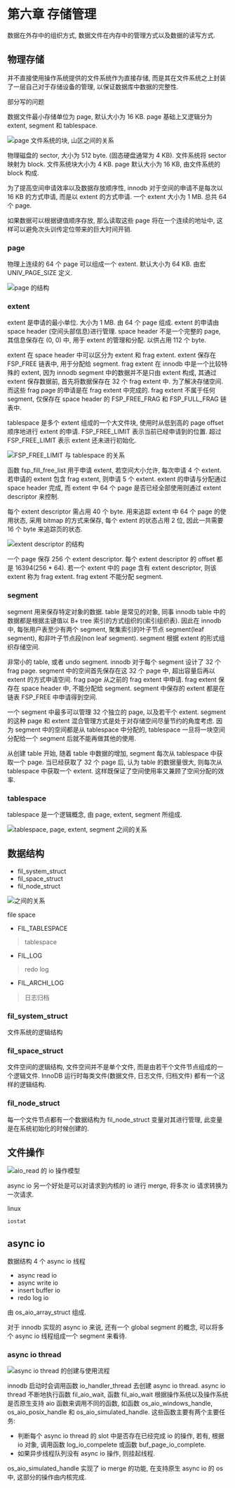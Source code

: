 # 第六章 存储管理

数据在外存中的组织方式, 数据文件在内存中的管理方式以及数据的读写方式.

## 物理存储

并不直接使用操作系统提供的文件系统作为直接存储, 而是其在文件系统之上封装了一层自己对于存储设备的管理, 以保证数据库中数据的完整性.

部分写的问题

数据文件最小存储单位为 page, 默认大小为 16 KB. page 基础上又逻辑分为 extent, segment 和 tablespace.

![page 文件系统的块, 山区之间的关系](https://shubuzuo.coding.net/p/image-host/d/image-host/git/raw/master/images/2022-07/2022-07-13/pic_1657670771453-24.png)  

物理磁盘的 sector, 大小为 512 byte. (固态硬盘通常为 4 KB). 文件系统将 sector 映射为 block. 文件系统块大小为 4 KB. page 默认大小为 16 KB, 由文件系统的 block 构成.

为了提高空间申请效率以及数据存放顺序性, innodb 对于空间的申请不是每次以 16 KB 的方式申请, 而是以 extent 的方式申请. 一个 extent 大小为 1 MB. 总共 64 个 page. 

如果数据可以根据键值顺序存放, 那么读取这些 page 将在一个连续的地址中, 这样可以避免次头训传定位带来的巨大时间开销.

### page

物理上连续的 64 个 page 可以组成一个 extent. 默认大小为 64 KB. 由宏 UNIV_PAGE_SIZE 定义.

![page 的结构](https://shubuzuo.coding.net/p/image-host/d/image-host/git/raw/master/images/2022-07/2022-07-13/pic_1657671218840-38.png)  

### extent

extent 是申请的最小单位. 大小为 1 MB. 由 64 个 page 组成. extent 的申请由 space header (空间头部信息)进行管理. space header 不是一个完整的 page, 其信息保存在 (0, 0) 中, 用于 extent 的管理和分配. 以供占用 112 个 byte. 

extent 在 space header 中可以区分为 extent 和 frag extent. extent 保存在 FSP_FREE 链表中, 用于分配给 segment. frag extent 在 innodb 中是一个比较特殊的 extent, 因为 innodb segment 中的数据并不是只由 extent 构成, 其通过 extent 保存数据前, 首先将数据保存在 32 个 frag extent 中. 为了解决存储空间. 而这些 frag page 的申请是在 frag extent 中完成的. frag extent 不属于任何 segment, 仅保存在 space header 的 FSP_FREE_FRAG 和 FSP_FULL_FRAG 链表中.

tablespace 是多个 extent 组成的一个大文件块, 使用时从低到高的 page offset 顺序地进行 extent 的申请. FSP_FREE_LIMIT 表示当前已经申请到的位置. 超过 FSP_FREE_LIMIT 表示 extent 还未进行初始化. 

![FSP_FREE_LIMIT 与 tablespace 的关系](https://shubuzuo.coding.net/p/image-host/d/image-host/git/raw/master/images/2022-07/2022-07-13/pic_1657671986910-5.png)  

函数 fsp_fill_free_list 用于申请 extent, 若空间大小允许, 每次申请 4 个 extent. 若申请的 extent 包含 frag extent, 则申请 5 个 extent. extent 的申请与分配通过 space header 完成, 而 extent 中 64 个 page 是否已经全部使用则通过 extent descriptor 来控制.

每个 extent descriptor 需占用 40 个 byte. 用来追踪 extent 中 64 个 page 的使用状态, 采用 bitmap 的方式来保存, 每个 extent 的状态占用 2 位, 因此一共需要 16 个 byte 来追踪页的状态.

![extent descriptor 的结构](https://shubuzuo.coding.net/p/image-host/d/image-host/git/raw/master/images/2022-07/2022-07-13/pic_1657672339438-29.png)  

一个 page 保存 256 个 extent descriptor. 每个 extent descriptor 的 offset 都是 16394(256 * 64). 若一个 extent 中的 page 含有 extent descriptor, 则该 extent 称为 frag extent. frag extent 不能分配 segment. 

### segment

segment 用来保存特定对象的数据. table 是常见的对象, 同事 innodb table 中的数据都是根据主键值以 B+ tree 索引的方式组织的(索引组织表). 因此在 innodb 中, 每张用户表至少有两个 segment, 聚集索引的叶子节点 segment(leaf segment), 和非叶子节点段(non leaf segment). segment 根据 extent 的形式组织存储空间. 

非常小的 table, 或者 undo segment. innodb 对于每个 segment 设计了 32 个 frag page. segment 中的空间首先保存在这 32 个 page 中, 超出容量后再以 extent 的方式申请空间. frag page 从之前的 frag extent 中申请. frag extent 保存在 space header 中, 不能分配给 segment. segment 中保存的 extent 都是在链表 FSP_FREE 中申请得到空间.

一个 segment 中最多可以管理 32 个独立的 page, 以及若干个 extent. segment 的这种 page 和 extent 混合管理方式是处于对存储空间尽量节约的角度考虑. 因为 segment 中的空间都是从 tablespace 中分配的, tablespace 一旦将一块空间分配给一个 segment 后就不能再做其他的使用. 

从创建 table 开始, 随着 table 中数据的增加, segment 每次从 tablespace 中获取一个 page. 当已经获取了 32 个 page 后, 认为 table 的数据量很大, 则每次从 tablespace 中获取一个 extent. 这样既保证了空间使用率又兼顾了空间分配的效率.

### tablespace

tablespace 是一个逻辑概念, 由 page, extent, segment 所组成. 

![tablespace, page, extent, segment 之间的关系](https://shubuzuo.coding.net/p/image-host/d/image-host/git/raw/master/images/2022-07/2022-07-13/pic_1657673831425-46.png)  

## 数据结构

- fil_system_struct
- fil_space_struct
- fil_node_struct

![之间的关系](https://shubuzuo.coding.net/p/image-host/d/image-host/git/raw/master/images/2022-07/2022-07-13/pic_1657674180782-48.png)  

file space
- FIL_TABLESPACE
> tablespace
- FIL_LOG
> redo log
- FIL_ARCHI_LOG
> 日志归档

### fil_system_struct

文件系统的逻辑结构

### fil_space_struct

文件空间的逻辑结构, 文件空间并不是单个文件, 而是由若干个文件节点组成的一个逻辑文件. InnoDB 运行时每类文件(数据文件, 日志文件, 归档文件) 都有一个这样的逻辑结构.

### fil_node_struct

每一个文件节点都有一个数据结构为 fil_node_struct 变量对其进行管理, 此变量是在系统初始化的时候创建的.

## 文件操作

![aio_read 的 io 操作模型](https://shubuzuo.coding.net/p/image-host/d/image-host/git/raw/master/images/2022-07/2022-07-13/pic_1657675033870-30.png)  

async io 另一个好处是可以对请求到内核的 io 进行 merge, 将多次 io 请求转换为一次请求. 

linux 

```bash
iostat
```

## async io

数据结构
4 个 async io 线程
- async read io
- async write io
- insert buffer io
- redo log io

由 os_aio_array_struct 组成.

对于 innodb 实现的 async io 来说, 还有一个 global segment 的概念, 可以将多个 async io 线程组成一个 segment 来看待.

### async io thread

![async io thread 的创建与使用流程](https://shubuzuo.coding.net/p/image-host/d/image-host/git/raw/master/images/2022-07/2022-07-13/pic_1657677245956-34.png)  

innodb 启动时会调用函数 io_handler_thread 去创建 async io thread. async io thread 不断地执行函数 fil_aio_wait, 函数 fil_aio_wait 根据操作系统以及操作系统是否原生支持 aio 函数来调用不同的函数, 如函数 os_aio_windows_handle, os_aio_posix_handle 和 os_aio_simulated_handle. 这些函数主要有两个主要任务:

- 判断每个 async io thread 的 slot 中是否存在已经完成 io 的操作, 若有, 根据 io 对象, 调用函数 log_io_compelete 或函数 buf_page_io_complete.
- 如果异步线程队列没有 async io 操作, 则挂起线程.

os_aio_simulated_handle 实现了 io merge 的功能, 在支持原生 async io 的 os 中, 这部分的操作由内核完成.




